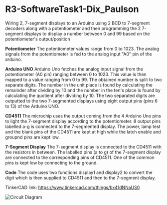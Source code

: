 # R3-SoftwareTask1-Dix_Paulson
 Wiring 2, 7-segment displays to an Arduino using 2 BCD to 7-segment decoders along with a potentiometer and then programming the 2 7-segment displays to display a number between 0 and 99 based on the potentiometer's output/position
 
**Potentiometer**
The potentiometer values range from 0 to 1023. The analog signals from the potentiometer is fed to the analog input "A0" pin of the arduino. 

**Arduino UNO**
Arduino Uno fetches the analog input signal from the potentiometer (A0 pin) ranging between 0 to 1023.
This value is then mapped to a value ranging from 0 to 99. 
The obtained number is split to two separate digits. The number in the unit place is found by calculating the remainder after dividing by 10 and the number in the ten's place is found by calculating the quotient after dividing by 10. The two separated digits are outputted to the two 7-segmented displays using eight output pins (pins 6 to 13) of the Arduino UNO.
 
 **CD4511**
 The microchip uses the output coming from the 4 Arduino Uno pins to light the 7-segment display according to the potentiometer. 8 output pins labelled a-g is connected to the 7-segmented display. The power, lamp test and the blank pins of the CD4511 are kept at high while the latch enable and groupnd pins are kept low.
 
 **7-Segment Display**
 The 7-segment display is connected to the CD4511 with the resistors in between. The labelled pins (a to g) of the 7-segment display are connected to the corresponding pins of CD4511. One of the common pins is kept low by connecting to the ground.
 
 **Code**
 The code uses two functions display1 and display2 to convert the digit which is then supplied to CD4511 and then to the 7-segment display.
 
 TinkerCAD link: https://www.tinkercad.com/things/bx41dNNaUS0
 
 
![Circuit Diagram](https://user-images.githubusercontent.com/89948982/135772672-e83e9d27-2d5f-47cd-981c-4fa81a46996d.PNG)
